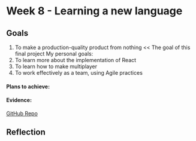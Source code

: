 # Week 8 - Learning a new language

## Goals

1. To make a production-quality product from nothing << The goal of this final project
My personal goals:
2. To learn more about the implementation of React
3. To learn how to make multiplayer
4. To work effectively as a team, using Agile practices

#### Plans to achieve:



#### Evidence:

[GitHub Repo](https://github.com/nickwlong/BattleshipsRoyale)


## Reflection
